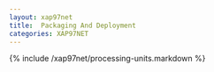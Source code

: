 ```yaml
---
layout: xap97net
title:  Packaging And Deployment
categories: XAP97NET
---
```


{% include /xap97net/processing-units.markdown %}
